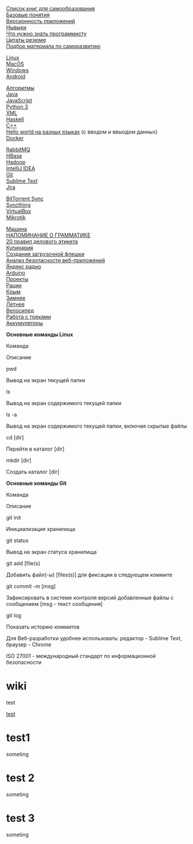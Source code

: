 
[Список книг для самообразования](spisok-knig-dla-samoobrazovania.md)  
[Базовые понятия](bazovye-ponatia.md)  
[Версионность приложений](versionnost-prilozenij.md)  
[Нывыки](nyvyki.md)  
[Что нужно знать программисту](cto-nuzno-znat-programmistu.md)  
[Цитаты резюме](citaty-rezume.md)  
[Подбор материала по саморазвитию](podbor-materiala-po-samorazvitiu.md)

[Linux](linux.md)  
[MacOS](macos.md)  
[Windows](windows.md)  
[Android](android.md)

[Алгоритмы](/web/20211129205615/http://wiki.n5g.ru/algoritmy)  
[Java](/web/20211129205615/http://wiki.n5g.ru/java)  
[JavaScript](/web/20211129205615/http://wiki.n5g.ru/javascript)  
[Python 3](/web/20211129205615/http://wiki.n5g.ru/python-3)  
[XML](/web/20211129205615/http://wiki.n5g.ru/xml)  
[Haskell](/web/20211129205615/http://wiki.n5g.ru/haskell)  
[C++](/web/20211129205615/http://wiki.n5g.ru/c)  
[Hello world на разных языках](/web/20211129205615/http://wiki.n5g.ru/hello-world-na-raznyh-azykah) (с вводом и ввыодом данных)  
[Docker](/web/20211129205615/http://wiki.n5g.ru/docker)

[RabbitMQ](/web/20211129205615/http://wiki.n5g.ru/rabbitmq)  
[HBase](/web/20211129205615/http://wiki.n5g.ru/hbase)  
[Hadoop](/web/20211129205615/http://wiki.n5g.ru/hadoop)  
[IntelliJ IDEA](/web/20211129205615/http://wiki.n5g.ru/idea)  
[Git](/web/20211129205615/http://wiki.n5g.ru/git)  
[Sublime Text](/web/20211129205615/http://wiki.n5g.ru/sublime-text)  
[Jira](/web/20211129205615/http://wiki.n5g.ru/jira)

[BitTorrent Sync](/web/20211129205615/http://wiki.n5g.ru/bittorrent-sync)  
[Syncthing](/web/20211129205615/http://wiki.n5g.ru/syncthing)  
[VirtualBox](/web/20211129205615/http://wiki.n5g.ru/virtualbox)  
[Mikrotik](/web/20211129205615/http://wiki.n5g.ru/mikrotik)

[Машина](/web/20211129205615/http://wiki.n5g.ru/masina)  
[НАПОМИНАНИЕ О ГРАММАТИКЕ](/web/20211129205615/http://wiki.n5g.ru/napominanie-o-grammatike)  
[20 правил делового этикета](/web/20211129205615/http://wiki.n5g.ru/20-pravil-delovogo-etiketa)  
[Кулинария](/web/20211129205615/http://wiki.n5g.ru/kulinaria)  
[Создания загрузочной флешки](/web/20211129205615/http://wiki.n5g.ru/sozdania-zagruzocnoj-fleski)  
[Анализ безопасности веб-приложений](/web/20211129205615/http://wiki.n5g.ru/analiz-bezopasnosti-veb-prilozenij)  
[Яндекс радио](/web/20211129205615/http://wiki.n5g.ru/andeks-radio)  
[Arduino](/web/20211129205615/http://wiki.n5g.ru/arduino)  
[Проекты](/web/20211129205615/http://wiki.n5g.ru/proekty)  
[Рации](/web/20211129205615/http://wiki.n5g.ru/racii)  
[Крым](/web/20211129205615/http://wiki.n5g.ru/krym)  
[Зимнее](/web/20211129205615/http://wiki.n5g.ru/zimnee)  
[Летнее](/web/20211129205615/http://wiki.n5g.ru/letnee)  
[Велосипед](/web/20211129205615/http://wiki.n5g.ru/bike)  
[Работа с треками](/web/20211129205615/http://wiki.n5g.ru/rabota-s-trekami)  
[Аккумуляторы](/web/20211129205615/http://wiki.n5g.ru/akkumulatory)

**Основные команды Linux**  

Команда

Описание

pwd

Вывод на экран текущей папки

ls

Вывод на экран содержимого текущей папки

ls -a

Вывод на экран содержимого текущей папки, включая скрытые файлы

cd \[dir\]

Перейти в каталог \[dir\]

mkdir \[dir\]

Создать каталог \[dir\]

**Основные команды Git**  

Команда

Описание

git init

Инициализация хранилища

git status

Вывод на экран статуса хранилища

git add \[file(s)

Добавить файл(-ы) \[files(s)\] для фиксации в следующем коммите

git commit -m \[msg\]

Зафиксировать в системе контроля версий добавленные файлы с сообщением \[msg - текст сообщения\]

git log

Показать историю коммитов

Для Веб-разработки удобнее использовать: редактор - Sublime Text, браузер - Chrome

ISO 27001 - международный стандарт по информационной безопасности



wiki
====
test

[test](test.md)


# test1
someting
# test 2
someting
# test 3 
someting
